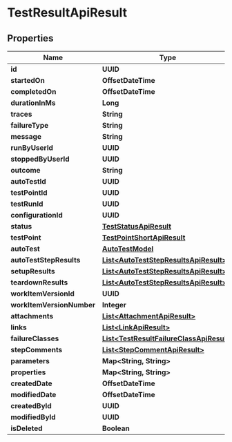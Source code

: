 

# TestResultApiResult


## Properties

| Name | Type | Description | Notes |
|------------ | ------------- | ------------- | -------------|
|**id** | **UUID** |  |  |
|**startedOn** | **OffsetDateTime** |  |  [optional] |
|**completedOn** | **OffsetDateTime** |  |  [optional] |
|**durationInMs** | **Long** |  |  [optional] |
|**traces** | **String** |  |  [optional] |
|**failureType** | **String** |  |  [optional] |
|**message** | **String** |  |  [optional] |
|**runByUserId** | **UUID** |  |  [optional] |
|**stoppedByUserId** | **UUID** |  |  [optional] |
|**outcome** | **String** |  |  |
|**autoTestId** | **UUID** |  |  [optional] |
|**testPointId** | **UUID** |  |  [optional] |
|**testRunId** | **UUID** |  |  |
|**configurationId** | **UUID** |  |  |
|**status** | [**TestStatusApiResult**](TestStatusApiResult.md) |  |  |
|**testPoint** | [**TestPointShortApiResult**](TestPointShortApiResult.md) |  |  [optional] |
|**autoTest** | [**AutoTestModel**](AutoTestModel.md) |  |  [optional] |
|**autoTestStepResults** | [**List&lt;AutoTestStepResultsApiResult&gt;**](AutoTestStepResultsApiResult.md) |  |  [optional] |
|**setupResults** | [**List&lt;AutoTestStepResultsApiResult&gt;**](AutoTestStepResultsApiResult.md) |  |  [optional] |
|**teardownResults** | [**List&lt;AutoTestStepResultsApiResult&gt;**](AutoTestStepResultsApiResult.md) |  |  [optional] |
|**workItemVersionId** | **UUID** |  |  [optional] |
|**workItemVersionNumber** | **Integer** |  |  [optional] |
|**attachments** | [**List&lt;AttachmentApiResult&gt;**](AttachmentApiResult.md) |  |  |
|**links** | [**List&lt;LinkApiResult&gt;**](LinkApiResult.md) |  |  |
|**failureClasses** | [**List&lt;TestResultFailureClassApiResult&gt;**](TestResultFailureClassApiResult.md) |  |  |
|**stepComments** | [**List&lt;StepCommentApiResult&gt;**](StepCommentApiResult.md) |  |  [optional] |
|**parameters** | **Map&lt;String, String&gt;** |  |  [optional] |
|**properties** | **Map&lt;String, String&gt;** |  |  [optional] |
|**createdDate** | **OffsetDateTime** |  |  |
|**modifiedDate** | **OffsetDateTime** |  |  [optional] |
|**createdById** | **UUID** |  |  |
|**modifiedById** | **UUID** |  |  [optional] |
|**isDeleted** | **Boolean** |  |  |



